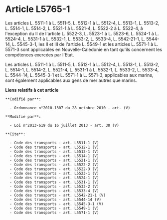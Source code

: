 # Article L5765-1

Les articles L. 5511-1 à L. 5511-5, L. 5512-1 à L. 5512-4, L. 5513-1, L. 5513-2, L. 5514-1, L. 5514-2, L. 5521-1 à L. 5521-4,
L. 5522-2 à L. 5522-4, à l'exception du II de l'article L. 5522-3, L. 5523-1 à L. 5523-6, 
L. 5524-1 à L. 5524-4, L. 5531-1 à L. 5532-1, 
L. 5533-2, L. 5533-4, L. 5542-21-1, L. 5544-14, L. 5545-3-1, les II et III de l'article L. 5549-1 et les articles L. 5571-1 à
L. 5571-3 sont applicables en Nouvelle-Calédonie en tant qu'ils concernent les compétences exercées par l'Etat. 

Les articles L. 5511-1 à L. 5511-5, L. 5512-1 à L. 5512-4, L. 5513-1, L. 5513-2, L. 5514-1, L. 5514-2, L. 5521-4, L. 5531-1 à
L. 5532-1, L. 5533-2, L. 5533-4, L. 5544-14, L. 5545-3-1 et L. 5571-1 à L. 5571-3, applicables aux marins, sont également
applicables aux gens de mer autres que marins.

**Liens relatifs à cet article**

	**Codifié par**:

	  - Ordonnance n°2010-1307 du 28 octobre 2010 - art. (V)

	**Modifié par**:

	  - Loi n°2013-619 du 16 juillet 2013 - art. 30 (V)

	**Cite**:

	  - Code des transports - art. L5511-1 (V)
	  - Code des transports - art. L5512-1 (V)
	  - Code des transports - art. L5513-1 (V)
	  - Code des transports - art. L5514-1 (V)
	  - Code des transports - art. L5521-1 (V)
	  - Code des transports - art. L5522-2 (V)
	  - Code des transports - art. L5522-3 (V)
	  - Code des transports - art. L5523-1 (V)
	  - Code des transports - art. L5524-1 (V)
	  - Code des transports - art. L5531-1 (V)
	  - Code des transports - art. L5533-2 (V)
	  - Code des transports - art. L5533-4 (V)
	  - Code des transports - art. L5542-21-1 (V)
	  - Code des transports - art. L5544-14 (V)
	  - Code des transports - art. L5545-3-1 (V)
	  - Code des transports - art. L5549-1 (V)
	  - Code des transports - art. L5571-1 (V)
